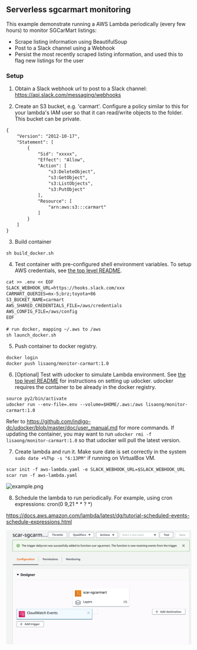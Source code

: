 ## Serverless sgcarmart monitoring

This example demonstrate running a AWS Lambda periodically (every few hours) to monitor SGCarMart listings:
* Scrape listing information using BeautifulSoup
* Post to a Slack channel using a Webhook
* Persist the most recently scraped listing information, and used this to flag new listings for the user 

### Setup

1. Obtain a Slack webhook url to post to a Slack channel:
https://api.slack.com/messaging/webhooks

2. Create an S3 bucket, e.g. 'carmart'. Configure a policy similar to this for your lambda's IAM user so that it can read/write objects to the folder. This bucket can be private.
```
{
    "Version": "2012-10-17",
    "Statement": [
        {
            "Sid": "xxxxx",
            "Effect": "Allow",
            "Action": [
                "s3:DeleteObject",
                "s3:GetObject",
                "s3:ListObjects",
                "s3:PutObject"
            ],
            "Resource": [
                "arn:aws:s3:::carmart"
            ]
        }
    ]
}
```

3. Build container
```
sh build_docker.sh
```

4. Test container with pre-configured shell environment variables. To setup AWS credentials, see [the top level README](../README.md).

```
cat >> .env << EOF
SLACK_WEBHOOK_URL=https://hooks.slack.com/xxx
CARMART_QUERIES=mx-5;brz;toyota+86
S3_BUCKET_NAME=carmart
AWS_SHARED_CREDENTIALS_FILE=/aws/credentials
AWS_CONFIG_FILE=/aws/config
EOF

# run docker, mapping ~/.aws to /aws
sh launch_docker.sh
```

5. Push container to docker registry.
```
docker login
docker push lisaong/monitor-carmart:1.0
```

6. [Optional] Test with udocker to simulate Lambda environment. See [the top level README](../README.md) for instructions on setting up udocker. udocker requires the container to be already in the docker registry.
```
source py2/bin/activate
udocker run --env-file=.env --volume=$HOME/.aws:/aws lisaong/monitor-carmart:1.0
```
Refer to https://github.com/indigo-dc/udocker/blob/master/doc/user_manual.md for more commands. If updating the container, you may want to run `udocker rmi -f lisaong/monitor-carmart:1.0` so that udocker will pull the latest version.

7. Create lambda and run it. Make sure date is set correctly in the system `sudo date +%T%p -s "6:13PM"` if running on VirtualBox VM.
```
scar init -f aws-lambda.yaml -e SLACK_WEBHOOK_URL=$SLACK_WEBHOOK_URL
scar run -f aws-lambda.yaml
```

![example.png](example.png)

8. Schedule the lambda to run periodically. For example, using cron expressions: cron(0 9,21 * * ? *)

https://docs.aws.amazon.com/lambda/latest/dg/tutorial-scheduled-events-schedule-expressions.html

![example2.png](example2.png)
